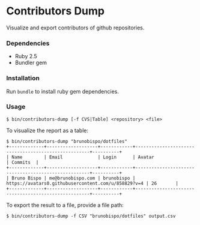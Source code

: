 Contributors Dump
=================

Visualize and export contributors of github repositories.

### Dependencies
- Ruby 2.5
- Bundler gem

### Installation
Run `bundle` to install ruby gem dependencies.

### Usage

    $ bin/contributors-dump [-f CVS|Table] <repository> <file>

To visualize the report as a table:

    $ bin/contributors-dump "brunobispo/dotfiles"
    +-------------+-------------------+------------+-----------------------------------------------------+----------+
    | Name        | Email             | Login      | Avatar                                              | Commits  |
    +-------------+-------------------+------------+-----------------------------------------------------+----------+
    | Bruno Bispo | me@brunobispo.com | brunobispo | https://avatars0.githubusercontent.com/u/858829?v=4 | 26       |
    +-------------+-------------------+------------+-----------------------------------------------------+----------+

To export the result to a file, provide a file path:

    $ bin/contributors-dump -f CSV "brunobispo/dotfiles" output.csv
